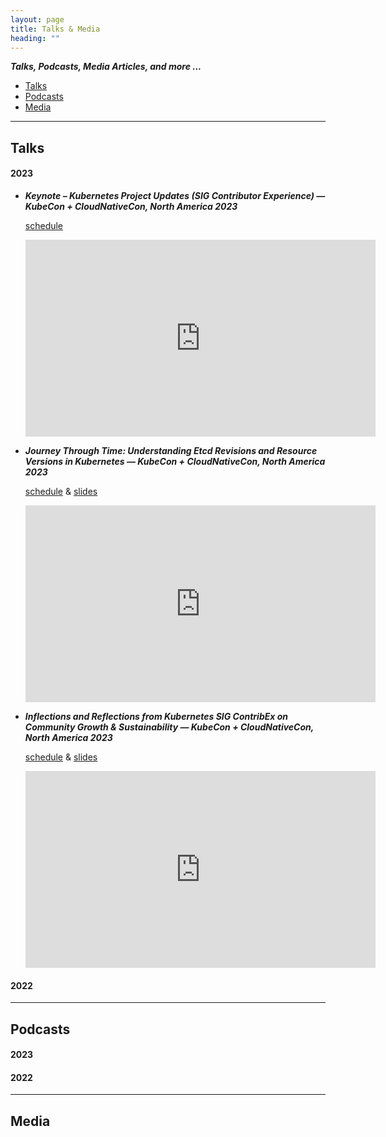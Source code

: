 ```yaml
---
layout: page
title: Talks & Media
heading: ""
---
```


***Talks, Podcasts, Media Articles, and more ...***

- [Talks](#talks)
- [Podcasts](#podcasts)
- [Media](#media)

---

## Talks

#### 2023

- _**Keynote – Kubernetes Project Updates (SIG Contributor Experience) — KubeCon + CloudNativeCon, North America 2023**_

  [schedule](https://kccncna2023.sched.com/event/1R4cO/keynote-kubernetes-project-updates)

  <iframe width="560" height="315" src="https://www.youtube.com/embed/Lg5WFV-BWnk?si=JKQBi2PUVXjLAA4V&amp;start=194" title="YouTube video player" frameborder="0" allow="accelerometer; autoplay; clipboard-write; encrypted-media; gyroscope; picture-in-picture; web-share" allowfullscreen></iframe>

- _**Journey Through Time: Understanding Etcd Revisions and Resource Versions in Kubernetes — KubeCon + CloudNativeCon, North America 2023**_

  [schedule](https://sched.co/1R2m8) & [slides](https://static.sched.com/hosted_files/kccncna2023/60/psaggu-etcd-revisisons-KubeConNA23.pdf)

  <iframe width="560" height="315" src="https://www.youtube.com/embed/i7RCoEjAMOo?si=4PbDpbWk2s8W9k_S" title="YouTube video player" frameborder="0" 
  allow="accelerometer; autoplay; clipboard-write; encrypted-media; gyroscope; picture-in-picture; web-share" allowfullscreen></iframe>

- _**Inflections and Reflections from Kubernetes SIG ContribEx on Community Growth & Sustainability — KubeCon + CloudNativeCon, North America 2023**_

  [schedule](https://sched.co/1R2ot) & [slides](https://static.sched.com/hosted_files/kccncna2023/b6/ContribEx%20Maintainer%20Track%20-%20KubeCon%20NA%2023.pdf)

  <iframe width="560" height="315" src="https://www.youtube.com/embed/8Vuc2ExLIj8?si=vhj7vmQj8dhX7799" title="YouTube video player" frameborder="0" allow="accelerometer; autoplay; clipboard-write; encrypted-media; gyroscope; picture-in-picture; web-share" allowfullscreen></iframe>

#### 2022

---

## Podcasts

#### 2023

#### 2022

---

## Media

